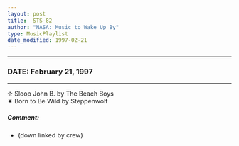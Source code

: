 ```yaml
---
layout: post
title:  STS-82
author: "NASA: Music to Wake Up By"
type: MusicPlaylist
date_modified: 1997-02-21
---
```


----
### DATE: February 21, 1997
----
✫ Sloop John B. by The Beach Boys  &nbsp;<br />✷ Born to Be Wild by Steppenwolf

##### Comment:
* (down linked by crew)
